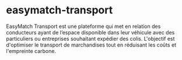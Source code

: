 # easymatch-transport
EasyMatch Transport est une plateforme qui met en relation des conducteurs ayant de l’espace disponible dans leur véhicule avec des particuliers ou entreprises souhaitant expédier des colis. L'objectif est d'optimiser le transport de marchandises tout en réduisant les coûts et l'empreinte carbone.
